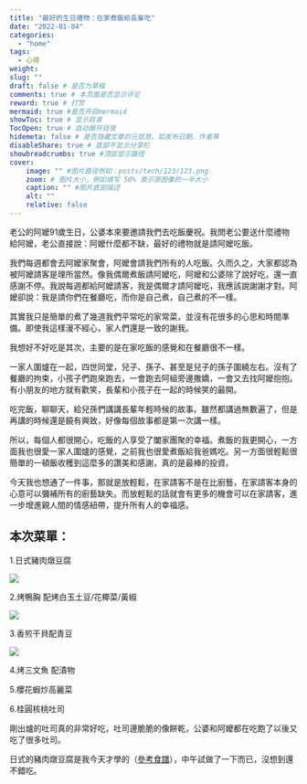 ```yaml
---
title: "最好的生日禮物：在家煮飯給長輩吃"
date: "2022-01-04"
categories: 
  - "home"
tags: 
  - 心得
weight:
slug: ""
draft: false # 是否为草稿
comments: true # 本页面是否显示评论
reward: true # 打赏
mermaid: true #是否开启mermaid
showToc: true # 显示目录
TocOpen: true # 自动展开目录
hidemeta: false # 是否隐藏文章的元信息，如发布日期、作者等
disableShare: true # 底部不显示分享栏
showbreadcrumbs: true #顶部显示路径
cover:
    image: "" #图片路径例如：posts/tech/123/123.png
    zoom: # 图片大小，例如填写 50% 表示原图像的一半大小
    caption: "" #图片底部描述
    alt: ""
    relative: false
---
```


老公的阿嬤91歲生日，公婆本來要邀請我們去吃飯慶祝。我問老公要送什麼禮物給阿嬤，老公直接說：阿嬤什麼都不缺，最好的禮物就是請阿嬤吃飯。

我們每週都會去阿嬤家聚會，阿嬤會請我們所有的人吃飯。久而久之，大家都認為被阿嬤請客是理所當然。像我偶爾煮飯請阿嬤吃，阿嬤和公婆除了說好吃，還一直感謝不停。我說每週都給阿嬤請客，我是偶爾才請阿嬤吃，我應該說謝謝才對。阿嬤卻說：我是請你們在餐廳吃，而你是自己煮，自己煮的不一樣。

其實我只是簡單的煮了幾道我們平常吃的家常菜，並沒有花很多的心思和時間準備。即使我這樣漫不經心，家人們還是一致的謝我。

我想好不好吃是其次，主要的是在家吃飯的感覺和在餐廳很不一樣。

一家人圍爐在一起，四世同堂，兒子、孫子、甚至是兒子的孫子圍繞左右。沒有了餐廳的拘束，小孩子們跑來跑去，一會跑去阿組旁邊撒嬌，一會又去找阿嬤抱抱。有小朋友的地方就有歡笑，長輩和小孩子在一起的時候笑的最開。

吃完飯，聊聊天，給兒孫們講講長輩年輕時候的故事。雖然都講過無數遍了，但是再講的時候還是饒有興致，好像每個故事都是第一次講一樣。

所以，每個人都很開心，吃飯的人享受了闔家團聚的幸福。煮飯的我更開心，一方面我也很愛一家人圍爐的感覺，之前我也很愛煮飯給我爸媽吃。另一方面很輕鬆很簡單的一頓飯收穫到這麼多的讚美和感謝，真的是最棒的投資。

今天我也想通了一件事，那就是放輕鬆，在家請客不是在比廚藝，在家請客本身的心意可以彌補所有的廚藝缺失。而放輕鬆的話就會有更多的機會可以在家請客，進一步增進親人間的情感紐帶，提升所有人的幸福感。

## 本次菜單：

1.日式豬肉燉豆腐

![](images/Screen-Shot-2022-01-04-at-9.08.21-AM-1024x765.png)

2.烤鴨胸 配烤白玉土豆/花椰菜/黃椒

![](images/Screen-Shot-2022-01-04-at-9.08.43-AM-1024x764.png)

3.香煎干貝配青豆

![](images/Screen-Shot-2022-01-04-at-9.09.01-AM-1024x737.png)

4.烤三文魚 配漬物

5.櫻花蝦炒高麗菜

6.桂圓核桃吐司

剛出爐的吐司真的非常好吃，吐司邊脆脆的像餅乾，公婆和阿嬤都在吃飽了以後又吃了很多吐司。

日式的豬肉燉豆腐是我今天才學的（[參考食譜](https://tahini.funique.info/doc/30e8d9d69534531c215795dc89860bd7)），中午試做了一下而已，沒想到還不錯吃。

